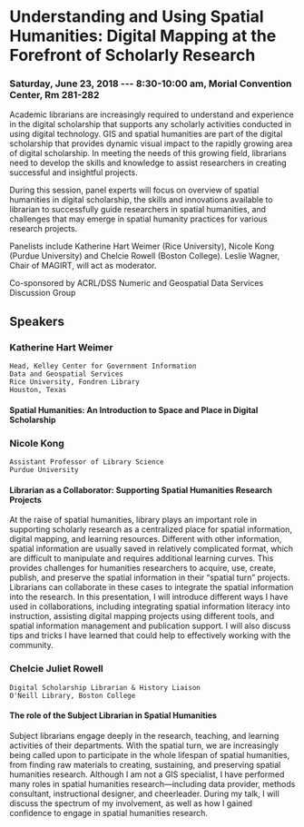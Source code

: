 # Understanding and Using Spatial Humanities: Digital Mapping at the Forefront of Scholarly Research

### Saturday, June 23, 2018 --- 8:30-10:00 am, Morial Convention Center, Rm 281-282

Academic librarians are increasingly required to understand and experience in the digital scholarship that supports any scholarly activities conducted in using digital technology. GIS and spatial humanities are part of the digital scholarship that provides dynamic visual impact to the rapidly growing area of digital scholarship.  In meeting the needs of this growing field, librarians need to develop the skills and knowledge to assist researchers in creating successful and insightful projects.  

During this session, panel experts will focus on overview of spatial humanities in digital scholarship, the skills and innovations available to librarian to successfully guide researchers in spatial humanities, and challenges that may emerge in spatial humanity practices for various research projects. 

Panelists include Katherine Hart Weimer (Rice University), Nicole Kong (Purdue University) and Chelcie Rowell (Boston College).  Leslie Wagner, Chair of MAGIRT, will act as moderator.  

Co-sponsored by ACRL/DSS Numeric and Geospatial Data Services Discussion Group


## Speakers

### Katherine Hart Weimer 

    Head, Kelley Center for Government Information
    Data and Geospatial Services
    Rice University, Fondren Library
    Houston, Texas
    
#### Spatial Humanities: An Introduction to Space and Place in Digital Scholarship 


 

### Nicole Kong

    Assistant Professor of Library Science
    Purdue University

#### Librarian as a Collaborator: Supporting Spatial Humanities Research Projects

At the raise of spatial humanities, library plays an important role in supporting scholarly research as a centralized place for spatial information, digital mapping, and learning resources. Different with other information, spatial information are usually saved in relatively complicated format, which are difficult to manipulate and requires additional learning curves. This provides challenges for humanities researchers to acquire, use, create, publish, and preserve the spatial information in their “spatial turn” projects. Librarians can collaborate in these cases to integrate the spatial information into the research. In this presentation, I will introduce different ways I have used in collaborations, including integrating spatial information literacy into instruction, assisting digital mapping projects using different tools, and spatial information management and publication support. I will also discuss tips and tricks I have learned that could help to effectively working with the community.    

### Chelcie Juliet Rowell

    Digital Scholarship Librarian & History Liaison
    O'Neill Library, Boston College
    
#### The role of the Subject Librarian in Spatial Humanities

Subject librarians engage deeply in the research, teaching, and learning activities of their departments. With the spatial turn, we are increasingly being called upon to participate in the whole lifespan of spatial humanities, from finding raw materials to creating, sustaining, and preserving spatial humanities research. Although I am not a GIS specialist, I have performed many roles in spatial humanities research—including data provider, methods consultant, instructional designer, and cheerleader. During my talk, I will discuss the spectrum of my involvement, as well as how I gained confidence to engage in spatial humanities research.

